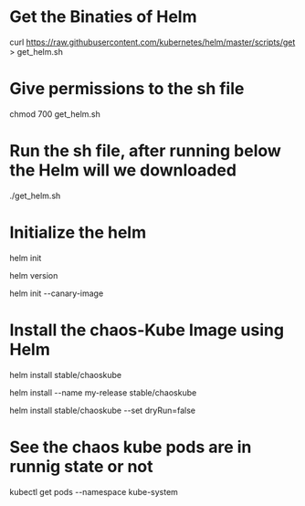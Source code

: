 # Get the Binaties of Helm

curl https://raw.githubusercontent.com/kubernetes/helm/master/scripts/get > get_helm.sh

# Give permissions to the sh file

chmod 700 get_helm.sh

# Run the sh file, after running below the Helm will we downloaded 

./get_helm.sh

# Initialize the helm

helm init

helm version

helm init --canary-image

# Install the chaos-Kube Image using Helm

helm install stable/chaoskube

helm install --name my-release stable/chaoskube

helm install stable/chaoskube --set dryRun=false


# See the chaos kube pods are in runnig state or not

kubectl get pods --namespace kube-system

